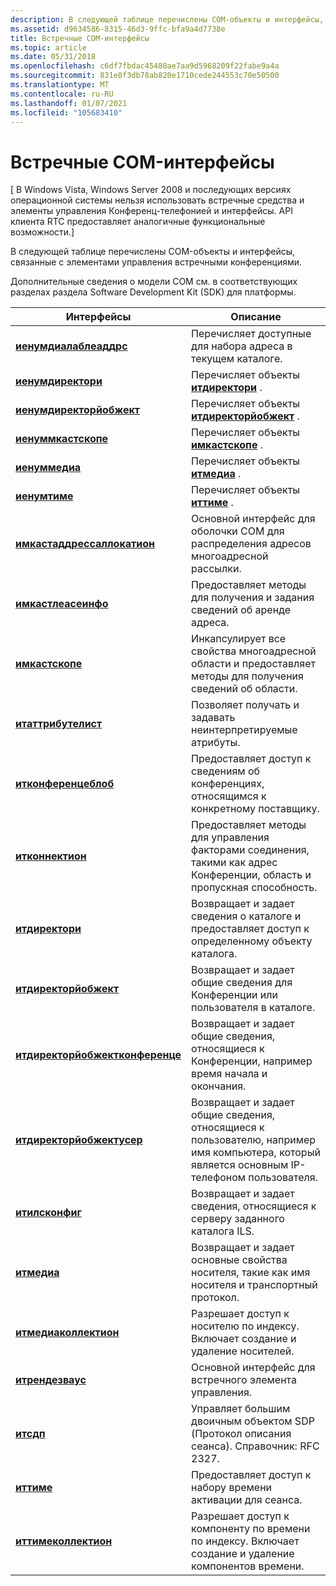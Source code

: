 ```yaml
---
description: В следующей таблице перечислены COM-объекты и интерфейсы, связанные с элементами управления встречными конференциями.
ms.assetid: d9634586-8315-46d3-9ffc-bfa9a4d7738e
title: Встречные COM-интерфейсы
ms.topic: article
ms.date: 05/31/2018
ms.openlocfilehash: c6df7fbdac45480ae7aa9d5968209f22fabe9a4a
ms.sourcegitcommit: 831e8f3db78ab820e1710cede244553c70e50500
ms.translationtype: MT
ms.contentlocale: ru-RU
ms.lasthandoff: 01/07/2021
ms.locfileid: "105683410"
---
```

# <a name="rendezvous-com-interfaces"></a>Встречные COM-интерфейсы

\[ В Windows Vista, Windows Server 2008 и последующих версиях операционной системы нельзя использовать встречные средства и элементы управления Конференц-телефонией и интерфейсы. API клиента RTC предоставляет аналогичные функциональные возможности.\]

В следующей таблице перечислены COM-объекты и интерфейсы, связанные с элементами управления встречными конференциями.

Дополнительные сведения о модели COM см. в соответствующих разделах раздела Software Development Kit (SDK) для платформы.



| Интерфейсы                                                         | Описание                                                                                                               |
|--------------------------------------------------------------------|---------------------------------------------------------------------------------------------------------------------------|
| [**иенумдиалаблеаддрс**](/windows/desktop/api/Rend/nn-rend-ienumdialableaddrs)                   | Перечисляет доступные для набора адреса в текущем каталоге.                                                     |
| [**иенумдиректори**](/windows/desktop/api/Rend/nn-rend-ienumdirectory)                           | Перечисляет объекты [**итдиректори**](/windows/desktop/api/Rend/nn-rend-itdirectory) .                                                                    |
| [**иенумдиректорйобжект**](/windows/desktop/api/Rend/nn-rend-ienumdirectoryobject)               | Перечисляет объекты [**итдиректорйобжект**](/windows/desktop/api/Rend/nn-rend-itdirectoryobject) .                                                        |
| [**иенуммкастскопе**](/windows/desktop/api/Mdhcp/nn-mdhcp-ienummcastscope)                         | Перечисляет объекты [**имкастскопе**](/windows/desktop/api/Mdhcp/nn-mdhcp-imcastscope) .                                                                    |
| [**иенуммедиа**](ienummedia.md)                                   | Перечисляет объекты [**итмедиа**](itmedia.md) .                                                                            |
| [**иенумтиме**](ienumtime.md)                                     | Перечисляет объекты [**иттиме**](ittime.md) .                                                                              |
| [**имкастаддрессаллокатион**](/windows/desktop/api/Mdhcp/nn-mdhcp-imcastaddressallocation)         | Основной интерфейс для оболочки COM для распределения адресов многоадресной рассылки.                                                           |
| [**имкастлеасеинфо**](/windows/desktop/api/Mdhcp/nn-mdhcp-imcastleaseinfo)                         | Предоставляет методы для получения и задания сведений об аренде адреса.                                                           |
| [**имкастскопе**](/windows/desktop/api/Mdhcp/nn-mdhcp-imcastscope)                                 | Инкапсулирует все свойства многоадресной области и предоставляет методы для получения сведений об области.             |
| [**итаттрибутелист**](itattributelist.md)                         | Позволяет получать и задавать неинтерпретируемые атрибуты.                                                                   |
| [**итконференцеблоб**](itconferenceblob.md)                       | Предоставляет доступ к сведениям об конференциях, относящимся к конкретному поставщику.                                                              |
| [**итконнектион**](itconnection.md)                               | Предоставляет методы для управления факторами соединения, такими как адрес Конференции, область и пропускная способность.                       |
| [**итдиректори**](/windows/desktop/api/Rend/nn-rend-itdirectory)                                 | Возвращает и задает сведения о каталоге и предоставляет доступ к определенному объекту каталога.                                |
| [**итдиректорйобжект**](/windows/desktop/api/Rend/nn-rend-itdirectoryobject)                     | Возвращает и задает общие сведения для Конференции или пользователя в каталоге.                                            |
| [**итдиректорйобжектконференце**](/windows/desktop/api/Rend/nn-rend-itdirectoryobjectconference) | Возвращает и задает общие сведения, относящиеся к Конференции, например время начала и окончания.                                 |
| [**итдиректорйобжектусер**](/windows/desktop/api/Rend/nn-rend-itdirectoryobjectuser)             | Возвращает и задает общие сведения, относящиеся к пользователю, например имя компьютера, который является основным IP-телефоном пользователя. |
| [**итилсконфиг**](/windows/desktop/api/Rend/nn-rend-itilsconfig)                                 | Возвращает и задает сведения, относящиеся к серверу заданного каталога ILS.                                                |
| [**итмедиа**](itmedia.md)                                         | Возвращает и задает основные свойства носителя, такие как имя носителя и транспортный протокол.                                       |
| [**итмедиаколлектион**](itmediacollection.md)                     | Разрешает доступ к носителю по индексу. Включает создание и удаление носителей.                                                     |
| [**итрендезваус**](/windows/desktop/api/Rend/nn-rend-itrendezvous)                               | Основной интерфейс для встречного элемента управления.                                                                                |
| [**итсдп**](itsdp.md)                                             | Управляет большим двоичным объектом SDP (Протокол описания сеанса). Справочник: RFC 2327.                                             |
| [**иттиме**](ittime.md)                                           | Предоставляет доступ к набору времени активации для сеанса.                                                             |
| [**иттимеколлектион**](ittimecollection.md)                       | Разрешает доступ к компоненту по времени по индексу. Включает создание и удаление компонентов времени.                                  |



 

 

 



